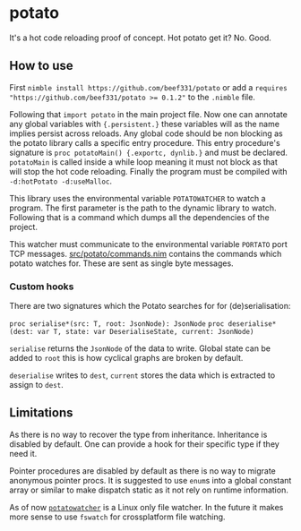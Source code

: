 # potato
It's a hot code reloading proof of concept. Hot potato get it? No. Good.

## How to use

First `nimble install https://github.com/beef331/potato` or add a `requires "https://github.com/beef331/potato >= 0.1.2"` to the `.nimble` file.

Following that `import potato` in the main project file.
Now one can annotate any global variables with `{.persistent.}` these variables will as the name implies persist across reloads.
Any global code should be non blocking as the potato library calls a specific entry procedure.
This entry procedure's signature is `proc potatoMain() {.exportc, dynlib.}` and must be declared.
`potatoMain` is called inside a while loop meaning it must not block as that will stop the hot code reloading.
Finally the program must be compiled with `-d:hotPotato -d:useMalloc`.

This library uses the environmental variable `POTATOWATCHER` to watch a program.
The first parameter is the path to the dynamic library to watch.
Following that is a command which dumps all the dependencies of the project.

This watcher must communicate to the environmental variable `PORTATO` port TCP messages.
[src/potato/commands.nim](src/potato/commands.nim) contains the commands which potato watches for.
These are sent as single byte messages.



### Custom hooks
There are two signatures which the Potato searches for for (de)serialisation:

`proc serialise*(src: T, root: JsonNode): JsonNode`
`proc deserialise*(dest: var T, state: var DeserialiseState, current: JsonNode)`

`serialise` returns the `JsonNode` of the data to write. Global state can be added to `root` this is how cyclical graphs are broken by default.

`deserialise` writes to `dest`, `current` stores the data which is extracted to assign to `dest`.



## Limitations
As there is no way to recover the type from inheritance.
Inheritance is disabled by default.
One can provide a hook for their specific type if they need it.

Pointer procedures are disabled by default as there is no way to migrate anonymous pointer procs.
It is suggested to use `enum`s into a global constant array or similar to make dispatch static as it not rely on runtime information.

As of now [`potatowatcher`](src/potato/watcher.nim) is a Linux only file watcher. In the future it makes more sense to use `fswatch` for crossplatform file watching.
